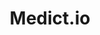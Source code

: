 ---
hackday: 09-cardiff
links:
  website: http://www.hemavault.com
summary: 'Medict is a Chrome extension that automatically translates any medical jargon
  you find on the web. Short, simple definitions show up when you hover over underlined
  words.

  Translations provided by NHS Choices.'
team:
- '@hemavault'
title: Medict.io
---